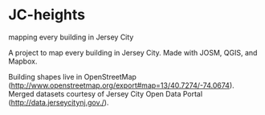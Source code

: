 # JC-heights
mapping every building in Jersey City

A project to map every building in Jersey City. Made with JOSM, QGIS, and Mapbox. 

Building shapes live in OpenStreetMap (http://www.openstreetmap.org/export#map=13/40.7274/-74.0674). 
Merged datasets courtesy of Jersey City Open Data Portal (http://data.jerseycitynj.gov./).
